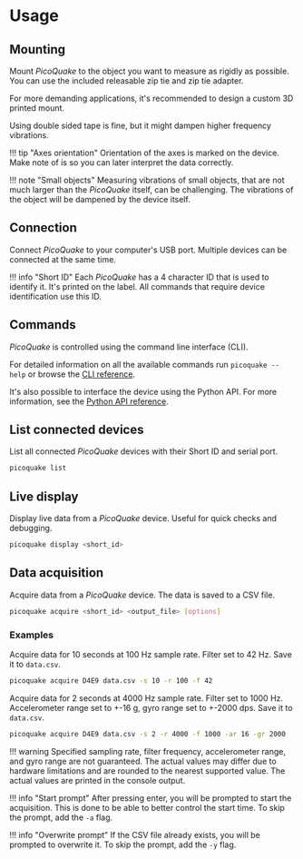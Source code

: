 # Usage

## Mounting

Mount *PicoQuake* to the object you want to measure as rigidly as possible.
You can use the included releasable zip tie and zip tie adapter.

For more demanding applications, it's recommended to design a custom 3D printed mount.

Using double sided tape is fine, but it might dampen higher frequency vibrations.

!!! tip "Axes orientation"
    Orientation of the axes is marked on the device. Make note of is so you can later interpret the data correctly.

!!! note "Small objects"
    Measuring vibrations of small objects, that are not much larger than the *PicoQuake* itself, can be challenging. The vibrations of the object will be dampened by the device itself.


## Connection

Connect *PicoQuake* to your computer's USB port. Multiple devices can be connected at the same time.

!!! info "Short ID"
    Each *PicoQuake* has a 4 character ID that is used to identify it. It's printed on the label. All commands that require device identification use this ID.

## Commands

*PicoQuake* is controlled using the command line interface (CLI).

For detailed information on all the available commands run `picoquake --help` or browse the [CLI reference](cli.md).

It's also possible to interface the device using the Python API. For more information, see the [Python API reference](python_api/interface.md).

## List connected devices

List all connected *PicoQuake* devices with their Short ID and serial port.

```bash
picoquake list
```

## Live display

Display live data from a *PicoQuake* device. Useful for quick checks and debugging.

```bash
picoquake display <short_id>
```

##  Data acquisition

Acquire data from a *PicoQuake* device. The data is saved to a CSV file.

```bash
picoquake acquire <short_id> <output_file> [options]
```

### Examples

Acquire data for 10 seconds at 100 Hz sample rate. Filter set to 42 Hz. Save it to `data.csv`.

```bash
picoquake acquire D4E9 data.csv -s 10 -r 100 -f 42
```

Acquire data for 2 seconds at 4000 Hz sample rate. Filter set to 1000 Hz.
Accelerometer range set to +-16 g, gyro range set to +-2000 dps. Save it to `data.csv`.

```bash
picoquake acquire D4E9 data.csv -s 2 -r 4000 -f 1000 -ar 16 -gr 2000
```

!!! warning
    Specified sampling rate, filter frequency, accelerometer range, and gyro range are not guaranteed. The actual values may differ due to hardware limitations and are rounded to the nearest supported value. The actual values are printed in the console output.

!!! info "Start prompt"
    After pressing enter, you will be prompted to start the acquisition. This is done to be able to better control the start time. To skip the prompt, add the `-a` flag.

!!! info "Overwrite prompt"
    If the CSV file already exists, you will be prompted to overwrite it. To skip the prompt, add the `-y` flag.
